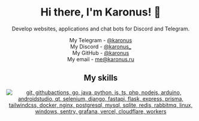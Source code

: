 <h1 align="center">Hi there, I'm Karonus! 👋</h1>

<p align="center">
  Develop websites, applications and chat bots for Discord and Telegram.
</p>

<p align="center">
  My Telegram - <a href="https://t.me/karonus/">@karonus</a>
  <br/>
  My Discord - <a href="https://discord.com/users/371530764510167040/">@karonus_</a>
  <br/>
  My GitHub - <a href="https://github.com/Karonus/">@karonus</a>
  <br/>
  My email - <a href="mailto:me@karonus.ru">me@karonus.ru</a>
</p>

<h2 align="center">My skills</h2>
<p align="center">
  <a href="#">
    <img src="https://skillicons.dev/icons?i=git,githubactions,go,java,python,js,ts,php,pnpm,nodejs,arduino,androidstudio,qt,selenium,django,fastapi,flask,express,prisma,tailwindcss,docker,nginx,postgresql,mysql,sqlite,redis,rabbitmq,linux,windows,sentry,grafana,vercel,cloudflare,workers&perline=10" alt="git, githubactions, go, java, python, js, ts, php, nodejs, arduino, androidstudio, qt, selenium, django, fastapi, flask, express, prisma, tailwindcss, docker, nginx, postgresql, mysql, sqlite, redis, rabbitmq, linux, windows, sentry, grafana, vercel, cloudflare, workers">
  </a>
</p>
